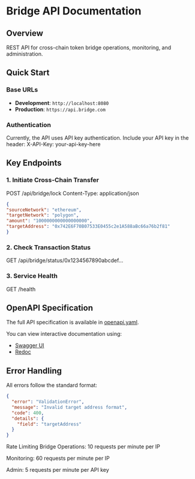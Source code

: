 # Bridge API Documentation

## Overview
REST API for cross-chain token bridge operations, monitoring, and administration.

## Quick Start

### Base URLs
- **Development**: `http://localhost:8080`
- **Production**: `https://api.bridge.com`

### Authentication
Currently, the API uses API key authentication. Include your API key in the header:
X-API-Key: your-api-key-here

## Key Endpoints

### 1. Initiate Cross-Chain Transfer
POST /api/bridge/lock
Content-Type: application/json
```json
{
"sourceNetwork": "ethereum",
"targetNetwork": "polygon",
"amount": "1000000000000000000",
"targetAddress": "0x742E6F70B07533E0455c2e1A588aBc66a76b2f81"
}
```
### 2. Check Transaction Status
GET /api/bridge/status/0x1234567890abcdef...

### 3. Service Health
GET /health

## OpenAPI Specification
The full API specification is available in [openapi.yaml](./openapi.yaml).

You can view interactive documentation using:
- [Swagger UI](https://swagger.io/tools/swagger-ui/)
- [Redoc](https://redoc.ly/)

## Error Handling
All errors follow the standard format:
```json
{
  "error": "ValidationError",
  "message": "Invalid target address format",
  "code": 400,
  "details": {
    "field": "targetAddress"
  }
}
```
Rate Limiting
Bridge Operations: 10 requests per minute per IP

Monitoring: 60 requests per minute per IP

Admin: 5 requests per minute per API key